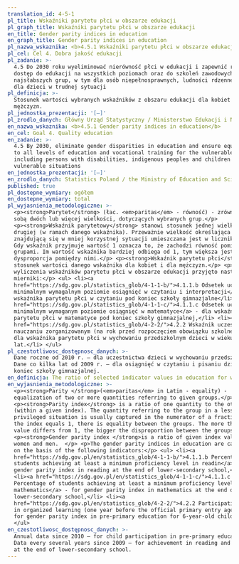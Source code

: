 ```yaml
---
translation_id: 4-5-1
pl_title: Wskaźniki parytetu płci w obszarze edukacji
pl_graph_title: Wskaźniki parytetu płci w obszarze edukacji
en_title: Gender parity indices in education
en_graph_title: Gender parity indices in education
pl_nazwa_wskaznika: <b>4.5.1 Wskaźniki parytetu płci w obszarze edukacji</b>
pl_cel: Cel 4. Dobra jakość edukacji
pl_zadanie: >-
  4.5 Do 2030 roku wyeliminować nierówność płci w edukacji i zapewnić równy
  dostęp do edukacji na wszystkich poziomach oraz do szkoleń zawodowych dla
  najsłabszych grup, w tym dla osób niepełnosprawnych, ludności rdzennej oraz
  dla dzieci w trudnej sytuacji
pl_definicja: >-
  Stosunek wartości wybranych wskaźników z obszaru edukacji dla kobiet i dla
  mężczyzn.
pl_jednostka_prezentacji: '[–]'
pl_zrodlo_danych: Główny Urząd Statystyczny / Ministerstwo Edukacji i Nauki
en_nazwa_wskaznika: <b>4.5.1 Gender parity indices in education</b>
en_cel: Goal 4. Quality education
en_zadanie: >-
  4.5 By 2030, eliminate gender disparities in education and ensure equal access
  to all levels of education and vocational training for the vulnerable,
  including persons with disabilities, indigenous peoples and children in
  vulnerable situations
en_jednostka_prezentacji: '[–]'
en_zrodlo_danych: Statistics Poland / the Ministry of Education and Science
published: true
pl_dostepne_wymiary: ogółem
en_dostepne_wymiary: total
pl_wyjasnienia_metodologiczne: >-
  <p><strong>Parytet</strong> (łac. <em>paritas</em> - równość) - zrównanie ze
  sobą dwóch lub więcej wielkości, dotyczących wybranych grup.</p>
  <p><strong>Wskaźnik parytetowy</strong> stanowi stosunek jednej wielkości do
  drugiej (w ramach danego wskaźnika). Przeważnie wielkość określająca grupę,
  znajdującą się w mniej korzystnej sytuacji umieszczana jest w liczniku ułamka.
  Gdy wskaźnik przyjmuje wartość 1 oznacza to, że zachodzi równość pomiędzy
  grupami. Im wartość wskaźnika bardziej odbiega od 1, tym większa jest
  dysproporcja pomiędzy nimi.</p> <p><strong>Wskaźnik parytetu płci</strong> to
  stosunek wartości danego wskaźnika dla kobiet i dla mężczyzn.</p> <p>Do
  wyliczenia wskaźników parytetu płci w obszarze edukacji przyjęto następujące
  mierniki:</p> <ul> <li><a
  href="https://sdg.gov.pl/statistics_glob/4-1-1-b/">4.1.1.b Odsetek uczniów na
  minimalnym wymagalnym poziomie osiągnięć w czytaniu i interpretacji</a> - dla
  wskaźnika parytetu płci w czytaniu pod koniec szkoły gimnazjalne</li> <li><a
  href="https://sdg.gov.pl/statistics_glob/4-1-1-c/">4.1.1.c Odsetek uczniów na
  minimalnym wymaganym poziomie osiągnięć w matematyce</a> - dla wskaźnika
  parytetu płci w matematyce pod koniec szkoły gimnazjalnej,</li> <li><a
  href="https://sdg.gov.pl/statistics_glob/4-2-2/">4.2.2 Wskaźnik uczestnictwa w
  nauczaniu zorganizowanym (na rok przed rozpoczęciem obowiązku szkolnego)</a> -
  dla wskaźnika parytetu płci w wychowaniu przedszkolnym dzieci w wieku 6
  lat.</li> </ul>
pl_czestotliwosc_dostępnosc_danych: >-
  Dane roczne od 2010 r. – dla uczestnictwa dzieci w wychowaniu przedszkolnym.
  Dane co kilka lat od 2009 r. – dla osiągnięć w czytaniu i pisaniu dzieci pod
  koniec szkoły gimnazjalnej.
en_definicja: The ratio of selected indicator values in education for women and men.
en_wyjasnienia_metodologiczne: >-
  <p><strong>Parity </strong>(<em>paritas</em> in Latin - equality) -
  equalization of two or more quantities referring to given groups.</p>
  <p><strong>Parity index</strong> is a ratio of one quantity to the other
  (within a given index). The quantity referring to the group in a less
  privileged situation is usually captured in the numerator of a fraction. When
  the index equals 1, there is equality between the groups. The more the index
  value differs from 1, the bigger the disproportion between the groups. </p>
  <p><strong>Gender parity index </strong>is a ratio of given index values for
  women and men.  </p> <p>The gender parity indices in education are calculated
  on the basis of the following indicators:</p> <ul> <li><a
  href="https://sdg.gov.pl/en/statistics_glob/4-1-1-b/">4.1.1.b Percentage of
  students achieving at least a minimum proficiency level in readin</a>g   for
  gender parity index in reading at the end of lower-secondary school,</li>
  <li><a href="https://sdg.gov.pl/en/statistics_glob/4-1-1-c/">4.1.1.c
  Percentage of students achieving at least a minimum proficiency level in
  mathematics</a> - for gender parity index in mathematics at the end of
  lower-secondary school,</li> <li><a
  href="https://sdg.gov.pl/en/statistics_glob/4-2-2/">4.2.2 Participation rate
  in organized learning (one year before the official primary entry age)</a> -
  for gender parity index in pre-primary education for 6-year-old children.</li>
  </ul>
en_czestotliwosc_dostępnosc_danych: >-
  Annual data since 2010 – for child participation in pre-primary education.
  Data every several years since 2009 – for achievement in reading and writing
  at the end of lower-secondary school.
---
```

